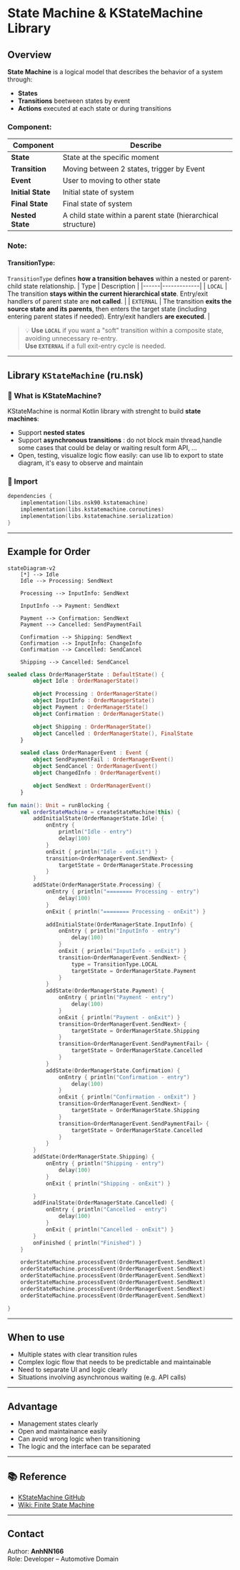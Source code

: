 # State Machine & KStateMachine Library

## Overview

**State Machine** is a logical model that describes the behavior of a system through:
- **States** 
- **Transitions** beetween states by event
- **Actions** executed at each state or during transitions

### Component:
| Component        | Describe |
|--------------------|-------|
| **State**          | State at the specific moment |
| **Transition**     | Moving between 2 states, trigger by Event |
| **Event**          | User to moving to other state |
| **Initial State**  | Initial state of system |
| **Final State**    | Final state of system |
| **Nested State**   | A child state within a parent state (hierarchical structure) |

### Note: 
#### TransitionType: 

`TransitionType` defines **how a transition behaves** within a nested or parent-child state relationship.
| Type | Description |
|------|-------------|
| `LOCAL` | The transition **stays within the current hierarchical state**. Entry/exit handlers of parent state are **not called**. |
| `EXTERNAL` | The transition **exits the source state and its parents**, then enters the target state (including entering parent states if needed). Entry/exit handlers **are executed**. |
> 💡 **Use `LOCAL`** if you want a "soft" transition within a composite state, avoiding unnecessary re-entry.  
> **Use `EXTERNAL`** if a full exit-entry cycle is needed.


---

## Library `KStateMachine` (ru.nsk)

### 🔹 What is KStateMachine?

KStateMachine is normal Kotlin library with strenght to build **state machines**:
- Support **nested states**
- Support **asynchronous transitions** : do not block main thread,handle some cases that could be delay or waiting result form API, ...
- Open, testing, visualize logic flow easily: can use lib to export to state diagram, it's easy to observe and maintain

### 🔹 Import

```kotlin
dependencies {
    implementation(libs.nsk90.kstatemachine)
    implementation(libs.kstatemachine.coroutines)
    implementation(libs.kstatemachine.serialization)
}
```

---

## Example for Order

```mermaid
stateDiagram-v2
    [*] --> Idle
    Idle --> Processing: SendNext

    Processing --> InputInfo: SendNext
    
    InputInfo --> Payment: SendNext

    Payment --> Confirmation: SendNext
    Payment --> Cancelled: SendPaymentFail

    Confirmation --> Shipping: SendNext
    Confirmation --> InputInfo: ChangeInfo
    Confirmation --> Cancelled: SendCancel

    Shipping --> Cancelled: SendCancel

```

```kotlin
sealed class OrderManagerState : DefaultState() {
        object Idle : OrderManagerState()

        object Processing : OrderManagerState()
        object InputInfo : OrderManagerState()
        object Payment : OrderManagerState()
        object Confirmation : OrderManagerState()

        object Shipping : OrderManagerState()
        object Cancelled : OrderManagerState(), FinalState
    }

    sealed class OrderManagerEvent : Event {
        object SendPaymentFail : OrderManagerEvent()
        object SendCancel : OrderManagerEvent()
        object ChangedInfo : OrderManagerEvent()

        object SendNext : OrderManagerEvent()
    }

fun main(): Unit = runBlocking {
    val orderStateMachine = createStateMachine(this) {
        addInitialState(OrderManagerState.Idle) {
            onEntry {
                println("Idle - entry")
                delay(100)
            }
            onExit { println("Idle - onExit") }
            transition<OrderManagerEvent.SendNext> {
                targetState = OrderManagerState.Processing
            }
        }
        addState(OrderManagerState.Processing) {
            onEntry { println("======== Processing - entry")
                delay(100)
            }
            onExit { println("======== Processing - onExit") }

            addInitialState(OrderManagerState.InputInfo) {
                onEntry { println("InputInfo - entry")
                    delay(100)
                }
                onExit { println("InputInfo - onExit") }
                transition<OrderManagerEvent.SendNext> {
                    type = TransitionType.LOCAL
                    targetState = OrderManagerState.Payment
                }
            }
            addState(OrderManagerState.Payment) {
                onEntry { println("Payment - entry")
                    delay(100)
                }
                onExit { println("Payment - onExit") }
                transition<OrderManagerEvent.SendNext> {
                    targetState = OrderManagerState.Shipping
                }
                transition<OrderManagerEvent.SendPaymentFail> {
                    targetState = OrderManagerState.Cancelled
                }
            }
            addState(OrderManagerState.Confirmation) {
                onEntry { println("Confirmation - entry")
                    delay(100)
                }
                onExit { println("Confirmation - onExit") }
                transition<OrderManagerEvent.SendNext> {
                    targetState = OrderManagerState.Shipping
                }
                transition<OrderManagerEvent.SendPaymentFail> {
                    targetState = OrderManagerState.Cancelled
                }
            }
        }
        addState(OrderManagerState.Shipping) {
            onEntry { println("Shipping - entry")
                delay(100)
            }
            onExit { println("Shipping - onExit") }

        }
        addFinalState(OrderManagerState.Cancelled) {
            onEntry { println("Cancelled - entry")
                delay(100)
            }
            onExit { println("Cancelled - onExit") }
        }
        onFinished { println("Finished") }
    }

    orderStateMachine.processEvent(OrderManagerEvent.SendNext)
    orderStateMachine.processEvent(OrderManagerEvent.SendNext)
    orderStateMachine.processEvent(OrderManagerEvent.SendNext)
    orderStateMachine.processEvent(OrderManagerEvent.SendNext)
    orderStateMachine.processEvent(OrderManagerEvent.SendNext)
    orderStateMachine.processEvent(OrderManagerEvent.SendNext)

}
```

---

## When to use

- Multiple states with clear transition rules
- Complex logic flow that needs to be predictable and maintainable
- Need to separate UI and logic clearly
- Situations involving asynchronous waiting (e.g. API calls)

---

## Advantage

- Management states clearly 
- Open and maintainance easily
- Can avoid wrong logic when transitioning
- The logic and the interface can be separated

---

## 📚 Reference

- [KStateMachine GitHub](https://github.com/nsk90/kstatemachine)
- [Wiki: Finite State Machine](https://en.wikipedia.org/wiki/Finite-state_machine)

---

## Contact

Author: **AnhNN166**  
Role: Developer – Automotive Domain  
